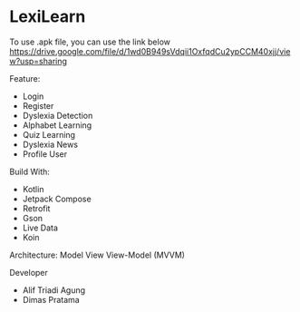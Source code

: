 # LexiLearn
To use .apk file, you can use the link below
https://drive.google.com/file/d/1wd0B949sVdqii1OxfqdCu2ypCCM40xjj/view?usp=sharing
 
Feature:
- Login
- Register
- Dyslexia Detection
- Alphabet Learning
- Quiz Learning
- Dyslexia News
- Profile User

Build With:
- Kotlin
- Jetpack Compose
- Retrofit
- Gson
- Live Data
- Koin

Architecture:
Model View View-Model (MVVM)

Developer
- Alif Triadi Agung
- Dimas Pratama

